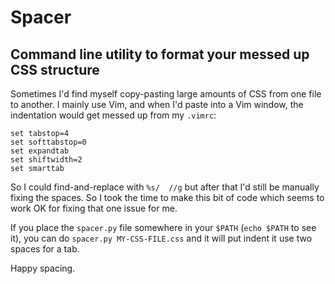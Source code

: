 # Spacer
## Command line utility to format your messed up CSS structure

Sometimes I'd find myself copy-pasting large amounts of CSS from one file to another. I mainly use Vim, and when I'd paste into a Vim window, the indentation would get messed up from my `.vimrc`:

```
set tabstop=4
set softtabstop=0
set expandtab
set shiftwidth=2
set smarttab
```

So I could find-and-replace with `%s/  //g` but after that I'd still be manually fixing the spaces. So I took the time to make this bit of code which seems to work OK for fixing that one issue for me.

If you place the `spacer.py` file somewhere in your `$PATH` (`echo $PATH` to see it), you can do `spacer.py MY-CSS-FILE.css` and it will put indent it use two spaces for a tab. 

Happy spacing.
